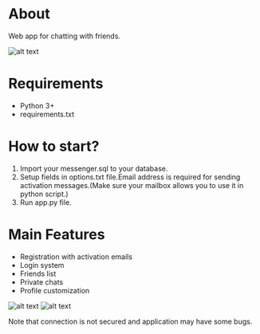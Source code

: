 # About
Web app for chatting with friends.

 ![alt text](https://i.ibb.co/ssd8tFk/registration.png)
# Requirements
 - Python 3+
 - requirements.txt
 
 
# How to start?
 
 1. Import your messenger.sql to your database.
 2. Setup fields in options.txt file.Email address is required for sending activation messages.(Make sure your mailbox allows you to use it in python script.)
 3. Run app.py file.
 
# Main Features
 - Registration with activation emails
 - Login system
 - Friends list
 - Private chats
 - Profile customization
 
  ![alt text](https://i.ibb.co/DKNtJk1/more-info.png)
  ![alt text](https://i.ibb.co/MpvJ1pp/profile.png)


 Note that connection is not secured and application may have some bugs.
